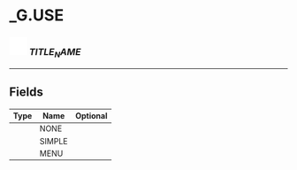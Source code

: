 # _G.USE

### <img src="../../.gitbook/assets/base.png" width="32" height="32" /> $TITLE_NAME$


-----------------
## Fields

| Type   | Name | Optional |
| ------ | ---- | -------: |
|  | NONE |  |
|  | SIMPLE |  |
|  | MENU |  |
